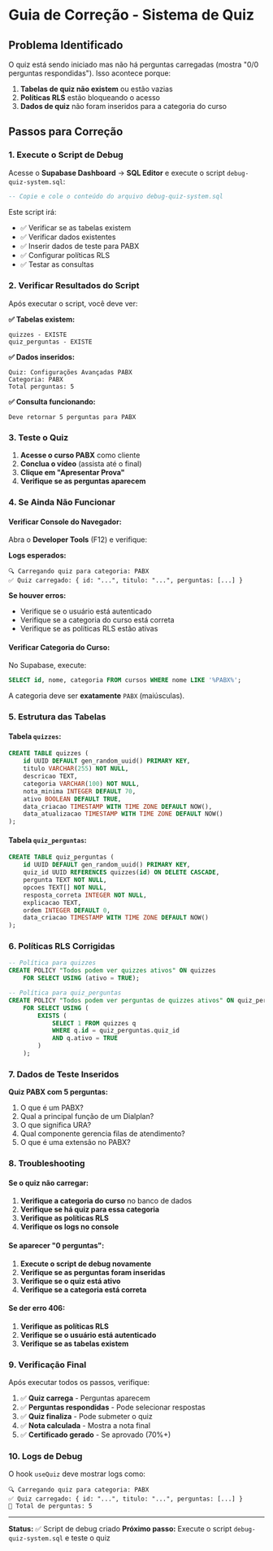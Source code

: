 # Guia de Correção - Sistema de Quiz

## Problema Identificado

O quiz está sendo iniciado mas não há perguntas carregadas (mostra "0/0 perguntas respondidas"). Isso acontece porque:

1. **Tabelas de quiz não existem** ou estão vazias
2. **Políticas RLS** estão bloqueando o acesso
3. **Dados de quiz** não foram inseridos para a categoria do curso

## Passos para Correção

### 1. Execute o Script de Debug

Acesse o **Supabase Dashboard** → **SQL Editor** e execute o script `debug-quiz-system.sql`:

```sql
-- Copie e cole o conteúdo do arquivo debug-quiz-system.sql
```

Este script irá:
- ✅ Verificar se as tabelas existem
- ✅ Verificar dados existentes
- ✅ Inserir dados de teste para PABX
- ✅ Configurar políticas RLS
- ✅ Testar as consultas

### 2. Verificar Resultados do Script

Após executar o script, você deve ver:

**✅ Tabelas existem:**
```
quizzes - EXISTE
quiz_perguntas - EXISTE
```

**✅ Dados inseridos:**
```
Quiz: Configurações Avançadas PABX
Categoria: PABX
Total perguntas: 5
```

**✅ Consulta funcionando:**
```
Deve retornar 5 perguntas para PABX
```

### 3. Teste o Quiz

1. **Acesse o curso PABX** como cliente
2. **Conclua o vídeo** (assista até o final)
3. **Clique em "Apresentar Prova"**
4. **Verifique se as perguntas aparecem**

### 4. Se Ainda Não Funcionar

#### Verificar Console do Navegador:
Abra o **Developer Tools** (F12) e verifique:

**Logs esperados:**
```
🔍 Carregando quiz para categoria: PABX
✅ Quiz carregado: { id: "...", titulo: "...", perguntas: [...] }
```

**Se houver erros:**
- Verifique se o usuário está autenticado
- Verifique se a categoria do curso está correta
- Verifique se as políticas RLS estão ativas

#### Verificar Categoria do Curso:
No Supabase, execute:
```sql
SELECT id, nome, categoria FROM cursos WHERE nome LIKE '%PABX%';
```

A categoria deve ser **exatamente** `PABX` (maiúsculas).

### 5. Estrutura das Tabelas

#### Tabela `quizzes`:
```sql
CREATE TABLE quizzes (
    id UUID DEFAULT gen_random_uuid() PRIMARY KEY,
    titulo VARCHAR(255) NOT NULL,
    descricao TEXT,
    categoria VARCHAR(100) NOT NULL,
    nota_minima INTEGER DEFAULT 70,
    ativo BOOLEAN DEFAULT TRUE,
    data_criacao TIMESTAMP WITH TIME ZONE DEFAULT NOW(),
    data_atualizacao TIMESTAMP WITH TIME ZONE DEFAULT NOW()
);
```

#### Tabela `quiz_perguntas`:
```sql
CREATE TABLE quiz_perguntas (
    id UUID DEFAULT gen_random_uuid() PRIMARY KEY,
    quiz_id UUID REFERENCES quizzes(id) ON DELETE CASCADE,
    pergunta TEXT NOT NULL,
    opcoes TEXT[] NOT NULL,
    resposta_correta INTEGER NOT NULL,
    explicacao TEXT,
    ordem INTEGER DEFAULT 0,
    data_criacao TIMESTAMP WITH TIME ZONE DEFAULT NOW()
);
```

### 6. Políticas RLS Corrigidas

```sql
-- Política para quizzes
CREATE POLICY "Todos podem ver quizzes ativos" ON quizzes
    FOR SELECT USING (ativo = TRUE);

-- Política para quiz_perguntas
CREATE POLICY "Todos podem ver perguntas de quizzes ativos" ON quiz_perguntas
    FOR SELECT USING (
        EXISTS (
            SELECT 1 FROM quizzes q 
            WHERE q.id = quiz_perguntas.quiz_id 
            AND q.ativo = TRUE
        )
    );
```

### 7. Dados de Teste Inseridos

**Quiz PABX com 5 perguntas:**
1. O que é um PABX?
2. Qual a principal função de um Dialplan?
3. O que significa URA?
4. Qual componente gerencia filas de atendimento?
5. O que é uma extensão no PABX?

### 8. Troubleshooting

#### Se o quiz não carregar:
1. **Verifique a categoria do curso** no banco de dados
2. **Verifique se há quiz para essa categoria**
3. **Verifique as políticas RLS**
4. **Verifique os logs no console**

#### Se aparecer "0 perguntas":
1. **Execute o script de debug novamente**
2. **Verifique se as perguntas foram inseridas**
3. **Verifique se o quiz está ativo**
4. **Verifique se a categoria está correta**

#### Se der erro 406:
1. **Verifique as políticas RLS**
2. **Verifique se o usuário está autenticado**
3. **Verifique se as tabelas existem**

### 9. Verificação Final

Após executar todos os passos, verifique:

1. ✅ **Quiz carrega** - Perguntas aparecem
2. ✅ **Perguntas respondidas** - Pode selecionar respostas
3. ✅ **Quiz finaliza** - Pode submeter o quiz
4. ✅ **Nota calculada** - Mostra a nota final
5. ✅ **Certificado gerado** - Se aprovado (70%+)

### 10. Logs de Debug

O hook `useQuiz` deve mostrar logs como:
```
🔍 Carregando quiz para categoria: PABX
✅ Quiz carregado: { id: "...", titulo: "...", perguntas: [...] }
📝 Total de perguntas: 5
```

---

**Status:** ✅ Script de debug criado
**Próximo passo:** Execute o script `debug-quiz-system.sql` e teste o quiz 